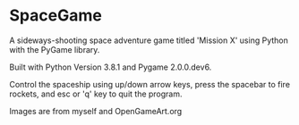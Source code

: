 # SpaceGame
A sideways-shooting space adventure game titled 'Mission X' using Python with the PyGame library.

Built with Python Version 3.8.1 and Pygame 2.0.0.dev6.

Control the spaceship using up/down arrow keys, press the spacebar to fire rockets, and esc or 'q' key to quit the program.

Images are from myself and OpenGameArt.org
